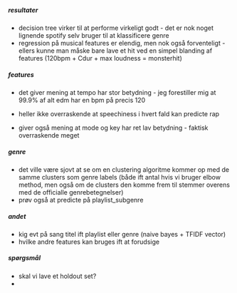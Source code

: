 ##### resultater

- decision tree virker til at performe virkeligt godt - det er nok noget lignende spotify selv bruger til at klassificere genre
- regression på musical features er elendig, men nok også forventeligt - ellers kunne man måske bare lave et hit ved en simpel blanding af features (120bpm + Cdur + max loudness = monsterhit)

##### features

- det giver mening at tempo har stor betydning - jeg forestiller mig at 99.9% af alt edm har en bpm på precis 120

- heller ikke overraskende at speechiness i hvert fald kan predicte rap
- giver også mening at mode og key har ret lav betydning - faktisk overraskende meget

##### genre

- det ville være sjovt at se om en clustering algoritme kommer op med de samme clusters som genre labels (både ift antal hvis vi bruger elbow method, men også om de clusters den komme frem til stemmer overens med de officialle genrebetegnelser)
- prøv også at predicte på playlist_subgenre

##### andet

- kig evt på sang titel ift playlist eller genre (naive bayes + TFIDF vector)
- hvilke andre features kan bruges ift at forudsige

##### spørgsmål

- skal vi lave et holdout set?
-
